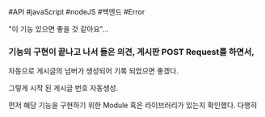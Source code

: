 #API #javaScript #nodeJS #백엔드 #Error 

"이 기능 있으면 좋을 것 같아요"...

### 기능의 구현이 끝나고 나서 들은 의견, 게시판  POST Request를 하면서,
자동으로 게시글의 넘버가 생성되어 기록 되었으면 좋겠다.

그렇게 시작 된 게시글 번호 자동생성.

먼저 해당 기능을 구현하기 위한 Module 혹은 라이브러리가 있는지 확인했다.
다행히